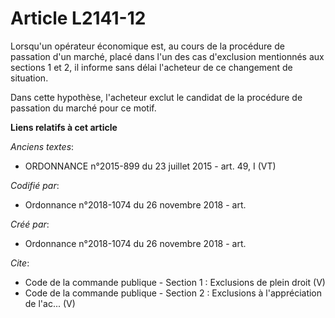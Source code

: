 # Article L2141-12

Lorsqu'un opérateur économique est, au cours de la procédure de passation d'un marché, placé dans l'un des cas d'exclusion
mentionnés aux sections 1 et 2, il informe sans délai l'acheteur de ce changement de situation. 

Dans cette hypothèse, l'acheteur exclut le candidat de la procédure de passation du marché pour ce motif.

**Liens relatifs à cet article**

_Anciens textes_:

  - ORDONNANCE n°2015-899 du 23 juillet 2015 - art. 49, I (VT)

_Codifié par_:

  - Ordonnance n°2018-1074 du 26 novembre 2018 - art.

_Créé par_:

  - Ordonnance n°2018-1074 du 26 novembre 2018 - art.

_Cite_:

  - Code de la commande publique -  Section 1 : Exclusions de plein droit (V)
  - Code de la commande publique -  Section 2 : Exclusions à l'appréciation de l'ac... (V)
